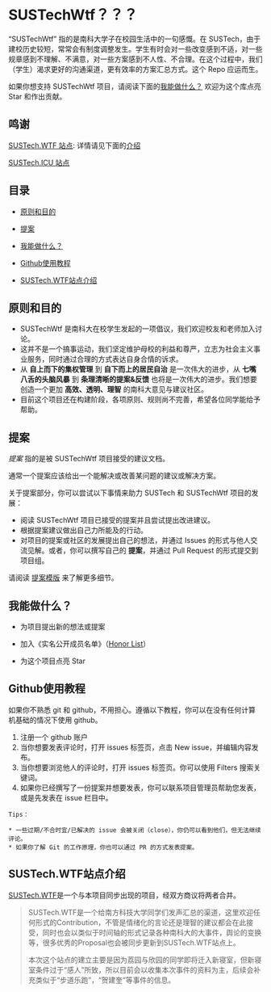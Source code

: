 SUSTechWtf？？？
======

“SUSTechWtf” 指的是南科大学子在校园生活中的一句感慨。在 SUSTech，由于建校历史较短，常常会有制度调整发生。学生有时会对一些改变感到不适，对一些规章感到不理解、不满意，对一些方案感到不人性、不合理。在这个过程中，我们（学生）渴求更好的沟通渠道，更有效率的方案汇总方式。这个 Repo 应运而生。

如果你想支持 SUSTechWtf 项目，请阅读下面的[我能做什么？](#我能做什么) 欢迎为这个库点亮 Star 和作出贡献。

鸣谢
---
[SUSTech.WTF 站点](https://www.sustech.wtf): 详情请见下面的[介绍](#sustechwtf站点介绍)

[SUSTech.ICU 站点](http://sustech.icu)

目录
---
- [原则和目的](#原则和目的)

- [提案](#提案)

- [我能做什么？](#我能做什么)

- [Github使用教程](#github使用教程)

- [SUSTech.WTF站点介绍](#sustechwtf站点介绍)

原则和目的
---

* SUSTechWtf 是南科大在校学生发起的一项倡议，我们欢迎校友和老师加入讨论。
* 这并不是一个搞事运动，我们坚定维护母校的利益和尊严，立志为社会主义事业服务，同时通过合理的方式表达自身合情的诉求。
* 从 **自上而下的集权管理** 到 **自下而上的居民自治** 是一次伟大的进步，从 **七嘴八舌的头脑风暴** 到 **条理清晰的提案&反馈** 也将是一次伟大的进步。我们想要创造一个更加 **高效、透明、理智** 的南科大意见与建议社区。
* 目前这个项目还在构建阶段，各项原则、规则尚不完善，希望各位同学能给予帮助。

提案
---

*提案* 指的是被 SUSTechWtf 项目接受的建议文档。

通常一个提案应该给出一个能解决或改善某问题的建议或解决方案。

关于提案部分，你可以尝试以下事情来助力 SUSTech 和 SUSTechWtf 项目的发展：

- 阅读 SUSTechWtf 项目已接受的提案并且尝试提出改进建议。
- 根据提案建议做出自己力所能及的行动。
- 对项目的提案或社区的发展提出自己的想法，并通过 Issues 的形式与他人交流见解。或者，你可以撰写自己的 **提案**，并通过 Pull Request 的形式提交到项目组。

请阅读 [提案模版](proposal/proposal_template.md) 来了解更多细节。

我能做什么？
---

- 为项目提出新的想法或提案

- 加入《实名公开成员名单》（[Honor List](honor_list.md)）

- 为这个项目点亮 Star

Github使用教程
---
如果你不熟悉 git 和 github，不用担心。遵循以下教程，你可以在没有任何计算机基础的情况下使用 github。

1. 注册一个 github 账户
2. 当你想要发表评论时，打开 issues 标签页，点击 New issue，并编辑内容发布。
3. 当你想要浏览他人的评论时，打开 issues 标签页。你可以使用 Filters 搜索关键词。
4. 如果你已经撰写了一份提案并想要发表，你可以联系项目管理员帮助您发表，或是先发表在 issue 栏目中。

```
Tips：

* 一些过期/不合时宜/已解决的 issue 会被关闭（close），你仍可以看到他们，但无法继续评论。
* 如果你了解 Git 的工作原理，你也可以通过 PR 的方式发表提案。
```

SUSTech.WTF站点介绍
---
[SUSTech.WTF](https://www.sustech.wtf)是一个与本项目同步出现的项目，经双方商议将两者合并。

> SUSTech.WTF是一个给南方科技大学同学们发声汇总的渠道，这里欢迎任何形式的Contribution，不管是情绪化的言论还是理智的建议都会在此接受，同时也会以类似于时间轴的形式记录各种南科大的大事件，舆论的变换等，很多优秀的Proposal也会被同步更新到SUSTech.WTF站点上。
>
> 本次这个站点的建立主要是因为荔园与欣园的同学即将迁入新寝室，但新寝室条件过于“感人”所致，所以目前会以收集本次事件的资料为主，后续会补充类似于“步道乐跑”，“贺建奎”等事件的信息。


